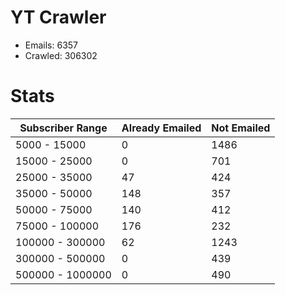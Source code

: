 # YT Crawler
- Emails: 6357
- Crawled: 306302

# Stats
| Subscriber Range  | Already Emailed | Not Emailed |
|-------|-------|-------|
| 5000 - 15000 | 0 | 1486 |
| 15000 - 25000 | 0 | 701 |
| 25000 - 35000 | 47 | 424 |
| 35000 - 50000 | 148 | 357 |
| 50000 - 75000 | 140 | 412 |
| 75000 - 100000 | 176 | 232 |
| 100000 - 300000 | 62 | 1243 |
| 300000 - 500000 | 0 | 439 |
| 500000 - 1000000 | 0 | 490 |
